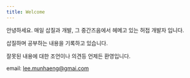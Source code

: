 ```yaml
---
title: Welcome
---
```


안녕하세요.
매일 삽질과 개발, 그 중간즈음에서 헤메고 있는 허접 개발자 입니다.

삽질하며 공부하는 내용을 기록하고 있습니다.

잘못된 내용에 대한 조언이나 의견등 언제든 환영입니다.

email: lee.munhaeng@gmai.com